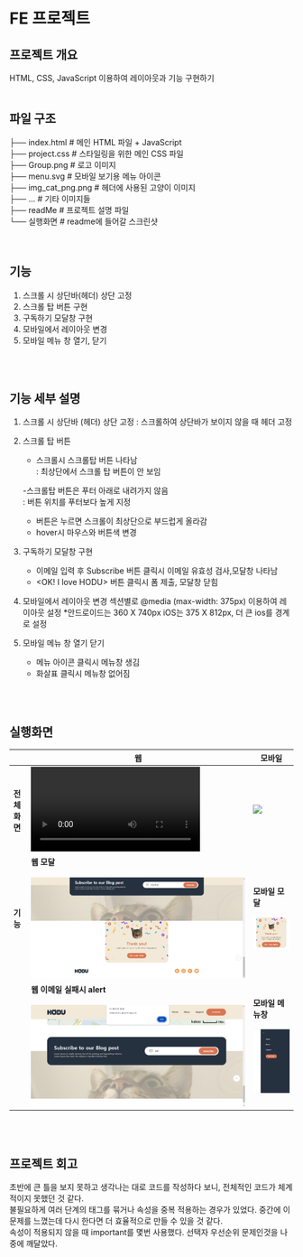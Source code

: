 # FE 프로젝트
## 프로젝트 개요
HTML, CSS, JavaScript 이용하여 레이아웃과 기능 구현하기
 <br> <br> 

## 파일 구조
├── index.html               # 메인 HTML 파일 + JavaScript  
├── project.css              # 스타일링을 위한 메인 CSS 파일  
├── Group.png            # 로고 이미지  
├── menu.svg             # 모바일 보기용 메뉴 아이콘  
├── img_cat_png.png      # 헤더에 사용된 고양이 이미지  
├── ...                  # 기타 이미지들  
├── readMe                    # 프로젝트 설명 파일  
└── 실행화면            #  readme에 들어갈 스크린샷  
<br> <br> 

## 기능
1. 스크롤 시 상단바(헤더) 상단 고정
2. 스크롤 탑 버튼 구현
3. 구독하기 모달창 구현
4. 모바일에서 레이아웃 변경
5. 모바일 메뉴 창 열기, 닫기
   
<br> <br>  
## 기능 세부 설명
1. 스크롤 시 상단바 (헤더) 상단 고정
     : 스크롤하여 상단바가 보이지 않을 때 헤더 고정   
 
2. 스크롤 탑 버튼
   - 스크롤시 스크롤탑 버튼 나타남  
     : 최상단에서 스크롤 탑 버튼이 안 보임    
     
   -스크롤탑 버튼은 푸터 아래로 내려가지 않음  
     : 버튼 위치를 푸터보다 높게 지정
     
   - 버튼은 누르면 스크롤이 최상단으로 부드럽게 올라감
   - hover시 마우스와 버튼색 변경
  
3. 구독하기 모달창 구현
   - 이메일 입력 후 Subscribe 버튼 클릭시 이메일 유효성 검사,모달창 나타남  
   - <OK! I love HODU> 버튼 클릭시 폼 제출, 모달창 닫힘  

4. 모바일에서 레이아웃 변경
   섹션별로 @media (max-width: 375px) 이용하여 레이아웃 설정 
   *안드로이드는 360 X 740px  iOS는 375 X 812px, 더 큰 ios를 경계로 설정

5. 모바일 메뉴 창 열기 닫기
   - 메뉴 아이콘 클릭시 메뉴창 생김
   - 화살표 클릭시 메뉴창 없어짐

<br> <br>  

## 실행화면
|            | 웹                                                                                 | 모바일                      |
|------------|------------------------------------------------------------------------------------|---------------------------------------------|
| **전체화면** | ![웹영상](./실행화면/웹영상.mp4)                                        | <img src="./실행화면/모바일스샷.png" />  
| **기능**   | **웹 모달**<br><br> <img src="./실행화면/웹모달(이메일성공).png"/>                    | **모바일 모달**<br><br> <img src="./실행화면/모바일모달.png"/>              |
|            | **웹 이메일 실패시 alert**<br><br> <img src="./실행화면/웹alert(이메일실패).png"/>    |**모바일 메뉴창**<br><br> <img src="./실행화면/모바일메뉴.png"/>  
     
<br> <br> 
## 프로젝트 회고
초반에 큰 틀을 보지 못하고 생각나는 대로 코드를 작성하다 보니, 전체적인 코드가 체계적이지 못했던 것 같다.   
불필요하게 여러 단계의 태그를 묶거나 속성을 중복 적용하는 경우가 있었다. 중간에 이 문제를 느꼈는데 다시 한다면 더 효율적으로 만들 수 있을 것 같다.  
속성이 적용되지 않을 때 important를 몇번 사용했다. 선택자 우선순위 문제인것을 나중에 깨달았다.  


